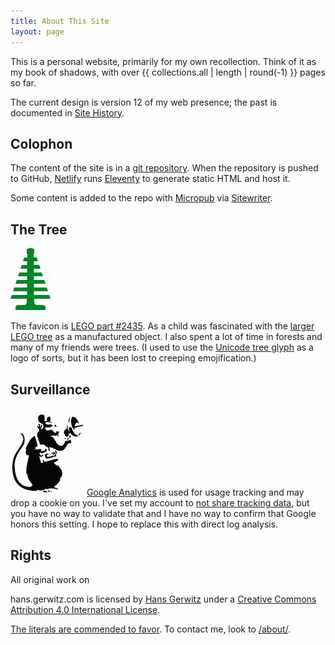 ```yaml
---
title: About This Site
layout: page
---
```


This is a personal website, primarily for my own recollection. Think of it as my book of shadows, with over {{ collections.all | length | round(-1) }} pages so far.

The current design is version 12 of my web presence; the past is documented in [Site History](history.html).

## Colophon

The content of the site is in a [git repository](https://github.com/gerwitz/hgc-v12/). When the repository is pushed to GitHub, [Netlify](https://www.netlify.com/) runs [Eleventy](https://www.11ty.io/) to generate static HTML and host it.

Some content is added to the repo with [Micropub](https://micropub.net/) via [Sitewriter](https://sitewriter.net/).

## The Tree

<svg width="64" height="99" viewbox="0 0 128 198" version="1" xmlns="http://www.w3.org/2000/svg"><path d="M112 198v-8c0-4-4-8-8-8H84c-4 0-8-4-8-8v-12h52l-4-12H75v-12h45l-4-12H75v-12h37l-4-12H75V90h29l-4-12H75V66h21l-4-12H75V42h13l-4-12H74V18h2V6c0-4-6-6-12-6S52 2 52 6v12h2v12H44l-4 12h13v12H36l-4 12h21v12H28l-4 12h29v12H20l-4 12h37v12H12l-4 12h45v12H4l-4 12h52v12c0 4-4 8-8 8H24c-4 0-8 4-8 8v8h96" fill="#00852B" fill-rule="evenodd"/></svg>

The favicon is [LEGO part #2435][tree]. As a child was fascinated with the [larger LEGO tree][big tree] as a manufactured object. I also spent a lot of time in forests and many of my friends were trees. (I used to use the [Unicode tree glyph][unicode] as a logo of sorts, but it has been lost to creeping emojification.)

[tree]: https://www.bricklink.com/v2/catalog/catalogitem.page?P=2435
[big tree]: https://www.bricklink.com/v2/catalog/catalogitem.page?P=3471
[unicode]: https://unicode-table.com/en/1F332/

## Surveillance

![listener](rat-mic.png)
[Google Analytics][goog] is used for usage tracking and may drop a cookie on you. I've set my account to [not share tracking data][ua], but you have no way to validate that and I have no way to confirm that Google honors this setting. I hope to replace this with direct log analysis.

<!--
Other external resources are referenced, including [Twitter's][twttr] scripts for explicit pop-ups and jQuery from [their CDN][jquery]. On the [homepage](/) a [Flickr][] script is loaded which insists on loading a Yahoo geolocation script as well as requested assets. None of these should be using this to track you, but my control is limited so YMMV.
-->

[goog]: http://www.google.com/analytics/
[ua]: https://support.google.com/analytics/answer/1011397?hl=en
[twttr]: https://dev.twitter.com/docs/intents
[jquery]: https://code.jquery.com/
[flickr]: http://www.flickr.com/badge.gne

## Rights

All original work on <div class="license"><span xmlns:dct="http://purl.org/dc/terms/" property="dct:title">hans.gerwitz.com</span> is licensed by <a xmlns:cc="http://creativecommons.org/ns#" href="https://hans.gerwitz.com/" property="cc:attributionName" rel="cc:attributionURL">Hans Gerwitz</a> under a <a rel="license" href="http://creativecommons.org/licenses/by/4.0/">Creative Commons Attribution 4.0 International License</a>.</div>

[The literals are commended to favor](http://www.languagehat.com/archives/004068.php). To contact me, look to [/about/](/about/).
